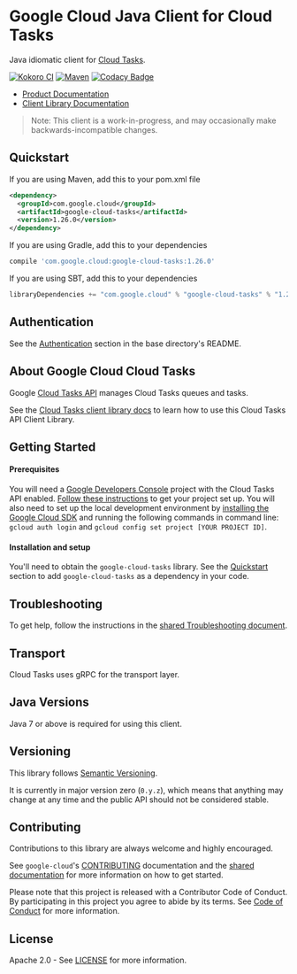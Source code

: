 Google Cloud Java Client for Cloud Tasks
======================================

Java idiomatic client for [Cloud Tasks][cloud-tasks].

[![Kokoro CI](http://storage.googleapis.com/cloud-devrel-public/java/badges/google-cloud-java/master.svg)](http://storage.googleapis.com/cloud-devrel-public/java/badges/google-cloud-java/master.html)
[![Maven](https://img.shields.io/maven-central/v/com.google.cloud/google-cloud-tasks.svg)](https://img.shields.io/maven-central/v/com.google.cloud/google-cloud-tasks.svg)
[![Codacy Badge](https://api.codacy.com/project/badge/grade/9da006ad7c3a4fe1abd142e77c003917)](https://www.codacy.com/app/mziccard/google-cloud-java)

- [Product Documentation][tasks]
- [Client Library Documentation][tasks-client-lib-docs]

> Note: This client is a work-in-progress, and may occasionally
> make backwards-incompatible changes.

Quickstart
----------

[//]: # ({x-version-update-start:google-cloud-tasks:released})
If you are using Maven, add this to your pom.xml file
```xml
<dependency>
  <groupId>com.google.cloud</groupId>
  <artifactId>google-cloud-tasks</artifactId>
  <version>1.26.0</version>
</dependency>
```
If you are using Gradle, add this to your dependencies
```Groovy
compile 'com.google.cloud:google-cloud-tasks:1.26.0'
```
If you are using SBT, add this to your dependencies
```Scala
libraryDependencies += "com.google.cloud" % "google-cloud-tasks" % "1.26.0"
```
[//]: # ({x-version-update-end})

Authentication
--------------

See the [Authentication](https://github.com/googleapis/google-cloud-java#authentication) section in the base directory's README.

About Google Cloud Cloud Tasks
----------------------------

Google [Cloud Tasks API][cloud-tasks] manages Cloud Tasks queues and tasks.

See the [Cloud Tasks client library docs][tasks-client-lib-docs] to learn how to use this Cloud Tasks API Client Library.

Getting Started
---------------
#### Prerequisites
You will need a [Google Developers Console](https://console.developers.google.com/) project with the Cloud Tasks API enabled. [Follow these instructions](https://cloud.google.com/resource-manager/docs/creating-managing-projects) to get your project set up. You will also need to set up the local development environment by [installing the Google Cloud SDK](https://cloud.google.com/sdk/) and running the following commands in command line: `gcloud auth login` and `gcloud config set project [YOUR PROJECT ID]`.

#### Installation and setup
You'll need to obtain the `google-cloud-tasks` library.  See the [Quickstart](#quickstart) section to add `google-cloud-tasks` as a dependency in your code.

Troubleshooting
---------------

To get help, follow the instructions in the [shared Troubleshooting document](https://github.com/googleapis/google-cloud-common/blob/master/troubleshooting/readme.md#troubleshooting).

Transport
---------
Cloud Tasks uses gRPC for the transport layer.

Java Versions
-------------

Java 7 or above is required for using this client.

Versioning
----------

This library follows [Semantic Versioning](http://semver.org/).

It is currently in major version zero (``0.y.z``), which means that anything may change at any time and the public API should not be considered stable.

Contributing
------------

Contributions to this library are always welcome and highly encouraged.

See `google-cloud`'s [CONTRIBUTING] documentation and the [shared documentation](https://github.com/googleapis/google-cloud-common/blob/master/contributing/readme.md#how-to-contribute-to-gcloud) for more information on how to get started.

Please note that this project is released with a Contributor Code of Conduct. By participating in this project you agree to abide by its terms. See [Code of Conduct][code-of-conduct] for more information.

License
-------

Apache 2.0 - See [LICENSE] for more information.


[CONTRIBUTING]:https://github.com/googleapis/java-tasks/blob/master/CONTRIBUTING.md
[code-of-conduct]:https://github.com/googleapis/java-tasks/blob/master/CODE_OF_CONDUCT.md#contributor-code-of-conduct
[LICENSE]: https://github.com/googleapis/java-tasks/blob/master/LICENSE
[cloud-platform]: https://cloud.google.com/
[cloud-tasks]: https://cloud.google.com/tasks
[tasks]: https://cloud.google.com/tasks/docs
[tasks-client-lib-docs]: https://googleapis.dev/java/google-cloud-clients/latest/index.html?com/google/cloud/tasks/v2/package-summary.html

